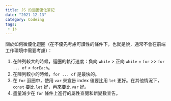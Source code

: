 ```yaml
---
title: JS 的迴圈優化筆記
date: "2021-12-13"
category: Codeing
tags:
 - js
---
```


關於如何微優化迴圈（在不優先考慮可讀性的條件下，也就是說，通常不會在前端工作環境中需要考慮）：

1. 在陣列較大的時候，迴圈的執行速度：負向 `while` > 正向 `while` = `for` >> `for ... of` > `forEach`。
2. 在陣列較小的時候，`for ... of` 是最快的。
3. 在 `for` 迴圈中，使用 `var` 來宣告 index 値要比用 `let` 更好。在其他情況下，`const` 要比 `let` 好，再來要比 `var` 好。
4. 盡量減少在 `for` 條件上進行的屬性查閱和新變數宣告。
